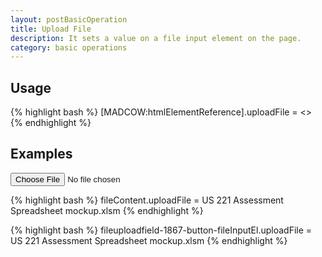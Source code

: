 ```yaml
---
layout: postBasicOperation
title: Upload File
description: It sets a value on a file input element on the page.
category: basic operations
---
```


## Usage
{% highlight bash %}
[MADCOW:htmlElementReference].uploadFile = <<text file value>>
{% endhighlight %}

## Examples
<input id="fileuploadfield-1867-button-fileInputEl" class=" x-form-file-input" type="file" size="1" name="fileContent" role="button"></a>

{% highlight bash %}
fileContent.uploadFile = US 221 Assessment Spreadsheet mockup.xlsm
{% endhighlight %}

{% highlight bash %}
fileuploadfield-1867-button-fileInputEl.uploadFile = US 221 Assessment Spreadsheet mockup.xlsm
{% endhighlight %}


